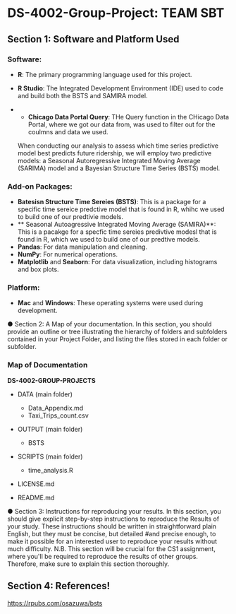 # DS-4002-Group-Project: TEAM SBT


## Section 1: Software and Platform Used

### Software:
- **R**: The primary programming language used for this project.
- **R Studio**: The Integrated Development Environment (IDE) used to code and build both the BSTS and SAMIRA model.
- - **Chicago Data Portal Query**: THe Query function in the CHicago Data Portal, where we got our data from, was used to filter out for the coulmns and data we used.

  When conducting our analysis to assess which time series predictive model best predicts future ridership, we will employ two predictive models: a Seasonal Autoregressive Integrated Moving Average (SARIMA) model and a Bayesian Structure Time Series (BSTS) model.
  
### Add-on Packages:
- **Batesisn Structure Time Sereies (BSTS)**: This is a package for a specific time sereice predctive model that is found in R, whihc we used to build one of our predtivie models.
- ** Seasonal Autoagressive Integrated Moving Average (SAMIRA)**: This is a pacakge for a specfic time sereies predivtive modesl that is found in R, which we used to build one of our predtive models.
- **Pandas**: For data manipulation and cleaning.
- **NumPy**: For numerical operations.
- **Matplotlib** and **Seaborn**: For data visualization, including histograms and box plots.

### Platform:
- **Mac** and **Windows**: These operating systems were used during development.

● Section 2: A Map of your documentation. In this section, you should provide an outline or tree illustrating the hierarchy of folders and subfolders contained in your Project Folder, and listing the files stored in each folder or subfolder. 

### Map of Documentation

**DS-4002-GROUP-PROJECTS**
- DATA (main folder)
    - Data_Appendix.md
    - Taxi_Trips_count.csv

- OUTPUT (main folder)
    - BSTS
- SCRIPTS (main folder)
    - time_analysis.R
- LICENSE.md
- README.md


● Section 3: Instructions for reproducing your results. In this section, you should give explicit step-by-step instructions to reproduce the Results of your study. These instructions should be written in straightforward plain English, but they must be concise, but detailed #and precise enough, to make it possible for an interested user to reproduce your results without much difficulty. N.B. This section will be crucial for the CS1 assignment, where you'll be required to reproduce the results of other groups. Therefore, make sure to explain this section thoroughly.

## Section 4: References!

 https://rpubs.com/osazuwa/bsts
